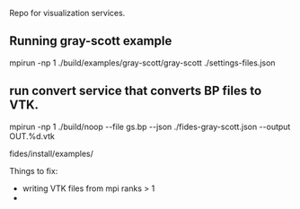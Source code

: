 Repo for visualization services.


## Running gray-scott example
mpirun -np 1 ./build/examples/gray-scott/gray-scott ./settings-files.json

## run convert service that converts BP files to VTK.
mpirun -np 1 ./build/noop --file gs.bp --json ./fides-gray-scott.json --output OUT.%d.vtk


fides/install/examples/


Things to fix:
- writing VTK files from mpi ranks > 1
-